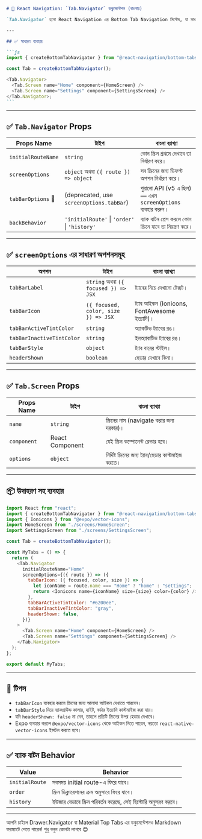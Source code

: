 ````markdown
# 📘 React Navigation: `Tab.Navigator` ডকুমেন্টেশন (বাংলায়)

`Tab.Navigator` হলো React Navigation এর Bottom Tab Navigation সিস্টেম, যা সাধারণত অ্যাপের নিচে ট্যাব আকারে বিভিন্ন স্ক্রিনে যেতে ব্যবহৃত হয় (যেমন: Home, Profile, Settings ইত্যাদি)।

---

## ✅ সাধারণ ব্যবহার

```js
import { createBottomTabNavigator } from "@react-navigation/bottom-tabs";

const Tab = createBottomTabNavigator();

<Tab.Navigator>
  <Tab.Screen name="Home" component={HomeScreen} />
  <Tab.Screen name="Settings" component={SettingsScreen} />
</Tab.Navigator>;
```
````

---

## ✅ `Tab.Navigator` Props

| Props Name         | টাইপ                                         | বাংলা ব্যাখ্যা                                            |
| ------------------ | -------------------------------------------- | --------------------------------------------------------- |
| `initialRouteName` | `string`                                     | কোন স্ক্রিন প্রথমে দেখাবে তা নির্ধারণ করে।                |
| `screenOptions`    | `object` অথবা `({ route }) => object`        | সব স্ক্রিনের জন্য ডিফল্ট অপশন নির্ধারণ করে।               |
| `tabBarOptions` 🔴 | (deprecated, use `screenOptions.tabBar`)     | পুরানো API (v5 এ ছিল) — এখন `screenOptions` ব্যবহার করুন। |
| `backBehavior`     | `'initialRoute'` \| `'order'` \| `'history'` | ব্যাক বাটন প্রেস করলে কোন স্ক্রিনে যাবে তা নিয়ন্ত্রণ করে। |

---

## ✅ `screenOptions` এর সাধারণ অপশনসমূহ

| অপশন                      | টাইপ                                 | বাংলা ব্যাখ্যা                              |
| ------------------------- | ------------------------------------ | ------------------------------------------- |
| `tabBarLabel`             | `string` অথবা `({ focused }) => JSX` | ট্যাবের নিচে দেখানো টেক্সট।                 |
| `tabBarIcon`              | `({ focused, color, size }) => JSX`  | ট্যাব আইকন (Ionicons, FontAwesome ইত্যাদি)। |
| `tabBarActiveTintColor`   | `string`                             | অ্যাকটিভ ট্যাবের রঙ।                        |
| `tabBarInactiveTintColor` | `string`                             | ইনঅ্যাকটিভ ট্যাবের রঙ।                      |
| `tabBarStyle`             | `object`                             | ট্যাব বারের স্টাইল।                         |
| `headerShown`             | `boolean`                            | হেডার দেখাবে কিনা।                          |

---

## ✅ `Tab.Screen` Props

| Props Name  | টাইপ            | বাংলা ব্যাখ্যা                                       |
| ----------- | --------------- | ---------------------------------------------------- |
| `name`      | `string`        | স্ক্রিনের নাম (navigate করার জন্য দরকার)।            |
| `component` | React Component | যেই স্ক্রিন কম্পোনেন্ট রেন্ডার হবে।                  |
| `options`   | `object`        | নির্দিষ্ট স্ক্রিনের জন্য ট্যাব/হেডার কাস্টমাইজ করতে। |

---

## 📦 উদাহরণ সহ ব্যবহার

```js
import React from "react";
import { createBottomTabNavigator } from "@react-navigation/bottom-tabs";
import { Ionicons } from "@expo/vector-icons";
import HomeScreen from "./screens/HomeScreen";
import SettingsScreen from "./screens/SettingsScreen";

const Tab = createBottomTabNavigator();

const MyTabs = () => {
  return (
    <Tab.Navigator
      initialRouteName="Home"
      screenOptions={({ route }) => ({
        tabBarIcon: ({ focused, color, size }) => {
          let iconName = route.name === "Home" ? "home" : "settings";
          return <Ionicons name={iconName} size={size} color={color} />;
        },
        tabBarActiveTintColor: "#6200ee",
        tabBarInactiveTintColor: "gray",
        headerShown: false,
      })}
    >
      <Tab.Screen name="Home" component={HomeScreen} />
      <Tab.Screen name="Settings" component={SettingsScreen} />
    </Tab.Navigator>
  );
};

export default MyTabs;
```

---

## 🧠 টিপস

- `tabBarIcon` ব্যবহার করলে স্ক্রিনের জন্য আলাদা আইকন দেখাতে পারবেন।
- `tabBarStyle` দিয়ে ব্যাকগ্রাউন্ড কালার, হাইট, বর্ডার ইত্যাদি কাস্টমাইজ করা যায়।
- যদি `headerShown: false` না দেন, তাহলে প্রতিটি স্ক্রিনের উপর হেডার দেখাবে।
- Expo ব্যবহার করলে `@expo/vector-icons` থেকে আইকন নিতে পারেন, নয়তো `react-native-vector-icons` ইন্সটল করতে হবে।

---

## ✅ ব্যাক বাটন Behavior

| Value          | Behavior                                                       |
| -------------- | -------------------------------------------------------------- |
| `initialRoute` | সবসময় initial route-এ ফিরে যাবে।                               |
| `order`        | স্ক্রিন ডিক্লারেশনের ক্রম অনুসারে ফিরে যাবে।                   |
| `history`      | ইউজার যেভাবে স্ক্রিন পরিবর্তন করেছে, সেই হিস্টোরি অনুসরণ করবে। |

---

আপনি চাইলে Drawer.Navigator বা Material Top Tabs এর ডকুমেন্টেশনও Markdown ফরম্যাটে পেতে পারেন! শুধু বলুন কোনটা লাগবে 😊

```

```
